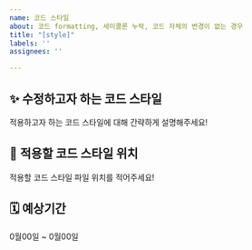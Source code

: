 ```yaml
---
name: 코드 스타일
about: 코드 formatting, 세미콜론 누락, 코드 자체의 변경이 없는 경우
title: "[style]"
labels: ''
assignees: ''

---
```


## ✨ 수정하고자 하는 코드 스타일
적용하고자 하는 코드 스타일에 대해 간략하게 설명해주세요!

## 🚩 적용할 코드 스타일 위치
적용할 코드 스타일 파일 위치를 적어주세요!

## 🗓️ 예상기간
0월00일 ~ 0월00일

